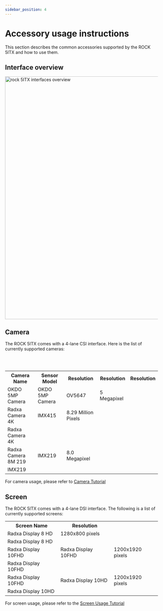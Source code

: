 ```yaml
---
sidebar_position: 4
---
```


# Accessory usage instructions

This section describes the common accessories supported by the ROCK 5ITX and how to use them.

## Interface overview

<img src="/img/rock5itx/rock5itx-interface-overview.webp" width="800" alt="rock 5ITX interfaces overview" />

## Camera

The ROCK 5ITX comes with a 4-lane CSI interface. Here is the list of currently supported cameras:

<table>
  <tr>
    <th>Camera Name</th>
    <th>Sensor Model</th>
    <th>Resolution</th>
  </th> <th>Resolution</th> <th>Resolution</th>
  <tr> <td>OKDO 5MP Camera</td>
    <td>OKDO 5MP Camera</td>
    <td>OV5647</td>
    <td>5 Megapixel</td>
  </td>
  <tr>
    <td>Radxa Camera 4K</td>
    <td>IMX415</td>
    <td>8.29 Million Pixels</td>
  </tr> <tr> <td>Radxa Camera 4K</td>
  <tr>
    <td>Radxa Camera 8M 219</td>
    <td>IMX219</td>
    <td>8.0 Megapixel</td>
  </tr> <br /> <br /> <td>IMX219</td>
</table>

For camera usage, please refer to [Camera Tutorial](../accessories/camera)

## Screen

The ROCK 5ITX comes with a 4-lane DSI interface. The following is a list of currently supported screens:

<table>
  <tr>
    <th>Screen Name</th>
    <th>Resolution</th>
  </tr>
  <tr>
    <td>Radxa Display 8 HD</td>
    <td>1280x800 pixels</td>
  </tr> <tr> <td>Radxa Display 8 HD</td>
  </tr> <tr> <td>Radxa Display 10FHD</td>
    <td>Radxa Display 10FHD</td>
    <td>1200x1920 pixels </td>
  </tr> <tr> <td>Radxa Display 10FHD</td>
  </tr> <tr> <td>Radxa Display 10FHD</td>
    <td>Radxa Display 10HD</td>
    <td>1200x1920 pixels </td>
  </tr> <td>Radxa Display 10HD</td>
</table>

For screen usage, please refer to the [Screen Usage Tutorial](../accessories/display)
